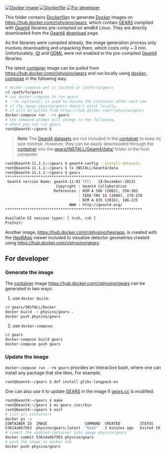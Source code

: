 [![Docker image](https://img.shields.io/badge/Docker-image-blue.svg)](https://hub.docker.com/r/physino/gears)
[![Dockerfile](https://img.shields.io/badge/Docker-file-red.svg)](Dockerfile)
[![For developer](https://img.shields.io/badge/For-developer-red.svg)](#for-developer)

This folder contains [Dockerfile](Dockerfile)s to generate [Docker][] images on <https://hub.docker.com/r/physino/gears>, which contain [GEARS][] compiled with [Geant4][] libraries pre-compiled on amd64 Linux. They are directly downloaded from the [Geant4][] [download][] page.

As the libraries were compiled already, the image generation process only involves downloading and unpacking them, which costs only ~ 3 min. Unfortunately, [Qt][] and [GDML][] were not enabled in the pre-compiled [Geant4][] libraries.

The latest [container][] image can be pulled from <https://hub.docker.com/r/physino/gears> and run locally using [docker-compose][] in the following way:

```sh
# docker-compose.yml is located in /path/to/gears
cd /path/to/gears
# use docker-compose to run gears
# --rm (optional) is used to delete the container after each use
# if the image physino/gears doesn't exist locally,
# it will be pulled from https://hub.docker.com/r/physino/gears
docker-compose run --rm gears
# the command prompt will change to the following,
# where you can run gears
root@Geant4:~/gears $
```

> **Note**
> The [Geant4][] [datasets][download] are not included in the [container][] to keep its size minimal. However, they can be easily downloaded through the [container][] into the [gears/INSTALL/Geant4/data/](../Geant4/data) folder in the host computer:

```sh
root@Geant4-11.1.1:~/gears $ geant4-config --install-datasets
root@Geant4-11.1.1:~/gears $ ls INSTALL/Geant4/data
root@Geant4-11.1.1:~/gears $ gears
**************************************************************
 Geant4 version Name: geant4-11-02 [MT]   (8-December-2023)
                       Copyright : Geant4 Collaboration
                      References : NIM A 506 (2003), 250-303
                                 : IEEE-TNS 53 (2006), 270-278
                                 : NIM A 835 (2016), 186-225
                             WWW : http://geant4.org/
**************************************************************

Available UI session types: [ tcsh, csh ]
PreInit>
```

Another image, <https://hub.docker.com/r/physino/heprapp>, is created with the [HepRApp][] viewer included to visualize detector geometries created using <https://hub.docker.com/r/physino/gears>.

## For developer

### Generate the image

The [container][] image <https://hub.docker.com/r/physino/gears> can be generated in two ways:

1. use `docker build`:

```sh
cd gears/INSTALL/Docker
docker build -t physino/gears .
docker push physino/gears
```

2. use `docker-compose`:

```sh
cd gears
docker-compose build gears
docker-compose push gears
```

### Update the image
`docker-compose run --rm gears` provides an interactive bash, where one can install any package that she likes. For example,

```sh
root@Geant4:~/gears $ dnf install glibc-langpack-en
```

One can also use it to update [GEARS][] in the image if [gears.cc](../../gears.cc) is modified:

```sh
root@Geant4:~/gears $ make
root@Geant4:~/gears $ mv gears /usr/bin
root@Geant4:~/gears $ exit
# list all containers
docker ps -a
CONTAINER ID  IMAGE                 COMMAND  CREATED         STATUS                     PORTS  NAMES
53614a6b7563  physino/gears:latest  "bash"   3 minutes ago   Exited (0) 14 seconds ago         eloquent_napier
# commit the updated container into image physino/gears
docker commit 53614a6b7563 physino/gears
# push the image to docker hub
docker push physino/gears
```

[Geant4]: https://geant4.web.cern.ch
[Docker]: https://www.docker.com
[container]: https://www.docker.com/resources/what-container
[download]: https://geant4.web.cern.ch/support/download
[Qt]: https://geant4-userdoc.web.cern.ch/UsersGuides/ForApplicationDeveloper/html/Visualization/visdrivers.html#qt
[GDML]: https://geant4-userdoc.web.cern.ch/UsersGuides/ForApplicationDeveloper/html/Detector/Geometry/geomXML.html
[GEARS]: https://github.com/jintonic/gears
[docker-compose]: https://docs.docker.com/compose
[HepRApp]: https://www.slac.stanford.edu/~perl/HepRApp/
